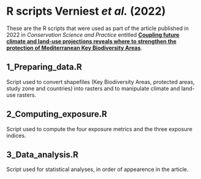 # R scripts Verniest *et al.* (2022)

These are the R scripts that were used as part of the article published in 2022 in *Conservation Science and Practice* entitled [**Coupling future climate and land‐use projections reveals where to strengthen the protection of Mediterranean Key Biodiversity Areas**](https://conbio.onlinelibrary.wiley.com/doi/full/10.1111/csp2.12807).

## 1_Preparing_data.R
Script used to convert shapefiles (Key Biodiversity Areas, protected areas, study zone and countries) into rasters and to manipulate climate and land-use rasters.

## 2_Computing_exposure.R
Script used to compute the four exposure metrics and the three exposure indices.

## 3_Data_analysis.R
Script used for statistical analyses, in order of appearence in the article.
